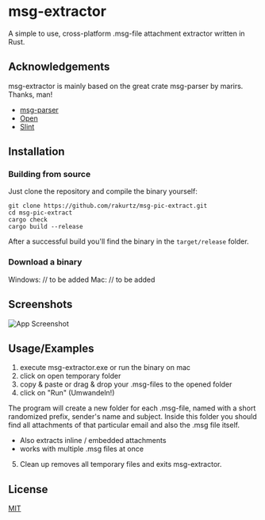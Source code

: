 
# msg-extractor

A simple to use, cross-platform .msg-file attachment extractor written in Rust.


## Acknowledgements
msg-extractor is mainly based on the great crate msg-parser by marirs. Thanks, man!
 - [msg-parser](https://github.com/marirs/msg-parser-rs)
 - [Open](https://github.com/Byron/open-rs)
 - [Slint](https://github.com/slint-ui/slint/blob/master/LICENSES/LicenseRef-Slint-Royalty-free-1.1.md)


## Installation
### Building from source
Just clone the repository and compile the binary yourself:

```
git clone https://github.com/rakurtz/msg-pic-extract.git
cd msg-pic-extract
cargo check
cargo build --release 
```    
After a successful build you'll find the binary in the `target/release` folder.


### Download a binary
Windows: // to be added
Mac: // to be added


## Screenshots

![App Screenshot](https://via.placeholder.com/468x300?text=App+Screenshot+Here)


## Usage/Examples

1. execute msg-extractor.exe or run the binary on mac
2. click on open temporary folder
3. copy & paste or drag & drop your .msg-files to the opened folder 
4. click on "Run" (Umwandeln!)

The program will create a new folder for each .msg-file, named with a short randomized prefix, sender's name and subject. Inside this folder you should find all attachments of that particular email and also the .msg file itself.

- Also extracts inline / embedded attachments
- works with multiple .msg files at once

5. Clean up removes all temporary files and exits msg-extractor.
## License

[MIT](https://choosealicense.com/licenses/mit/)

